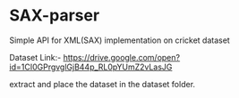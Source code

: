 # SAX-parser
Simple API for XML(SAX) implementation on cricket dataset

Dataset Link:- https://drive.google.com/open?id=1CI0GPrgvglGjB44p_RL0pYUmZ2vLasJG

extract and place the dataset in the dataset folder.
